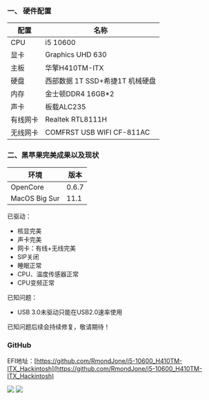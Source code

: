 ### 一、 硬件配置

配置|名称
--|--
CPU|i5 10600
显卡|Graphics UHD 630
主板|华擎H410TM-ITX
硬盘| 西部数据 1T SSD+希捷1T 机械硬盘
内存|金士顿DDR4 16GB*2
声卡|板载ALC235
有线网卡| Realtek RTL8111H
无线网卡| COMFRST USB WIFI CF-811AC

### 二、黑苹果完美成果以及现状

环境|版本
--|--
OpenCore|0.6.7
MacOS Big Sur|11.1

已驱动：

* 核显完美
* 声卡完美
* 网卡：有线+无线完美
* SIP关闭
* 睡眠正常
* CPU、温度传感器正常
* CPU变频正常

已知问题：
* USB 3.0未驱动只能在USB2.0速率使用

已知问题后续会持续修复，敬请期待！

### GitHub
EFI地址：[https://github.com/RmondJone/i5-10600_H410TM-ITX_Hackintosh](https://github.com/RmondJone/i5-10600_H410TM-ITX_Hackintosh)

![](https://user-images.githubusercontent.com/10555850/113952978-5d488380-9849-11eb-8548-8aa2811df63b.jpg)
![](https://user-images.githubusercontent.com/10555850/113952981-5f124700-9849-11eb-9d8c-7727e7809ed4.jpg)
